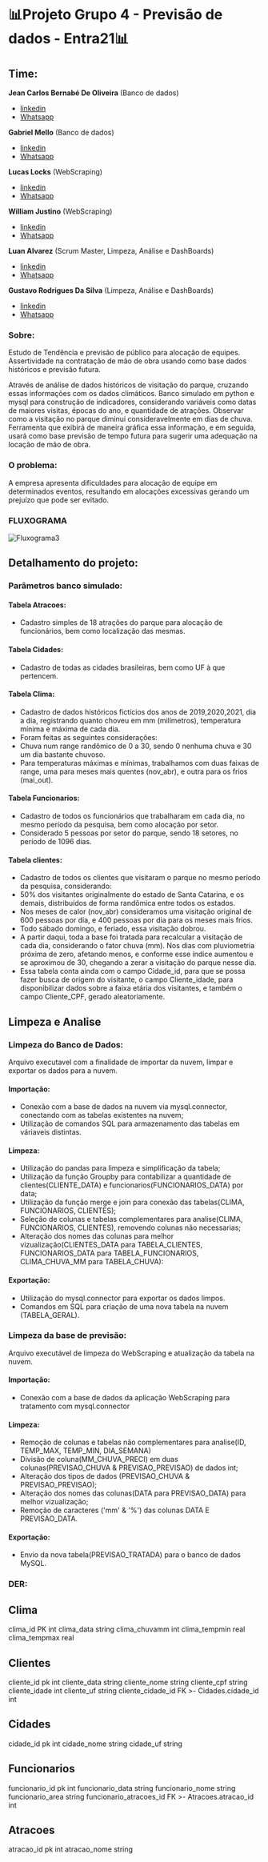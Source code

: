 # 📊Projeto Grupo 4 - Previsão de dados - Entra21📊
## **Time**: 
**Jean Carlos Bernabé De Oliveira** (Banco de dados)
- [linkedin](https://www.linkedin.com/search/results/all/?heroEntityKey=urn%3Ali%3Afsd_profile%3AACoAAAo8S9UB11_f9sQcqx5RD90PLCQdV23EGgA&keywords=jean%20carlos%20bernab%C3%A9%20de%20oliveira&origin=RICH_QUERY_TYPEAHEAD_HISTORY&position=0&searchId=cfaf2dad-fc0e-4d27-8fb7-51a49c7d52e7&sid=iHb)
- [Whatsapp](https://wa.me/+43991898626)

**Gabriel Mello** (Banco de dados)
-  [linkedin](https://www.linkedin.com/in/gabriel-mello-analise-de-dados-python-sql/)
-  [Whatsapp](https://wa.me/+55048996736618)

**Lucas Locks** (WebScraping) 
-  [linkedin](https://www.linkedin.com/in/lucas-locks-analista-de-dados/)
-  [Whatsapp](https://wa.me/+55049999367658)

**William Justino** (WebScraping)
- [linkedin](https://www.linkedin.com/in/william-justino-analista-de-dados/)
- [Whatsapp](https://wa.me/+55048998066865)

**Luan Alvarez** (Scrum Master, Limpeza, Análise e DashBoards)
- [linkedin](https://www.linkedin.com/in/luan-alvarez-1499a7224/)
- [Whatsapp](https://wa.me/+55013991378334)

**Gustavo Rodrigues Da Silva** (Limpeza, Análise e DashBoards)
- [linkedin](https://www.linkedin.com/in/guhtcha/)
- [Whatsapp](https://wa.me/+55053984742009)

### **Sobre:**
Estudo de Tendência e previsão de público para alocação de equipes.
Assertividade na contratação de mão de obra usando como base dados históricos e previsão futura.

Através de análise de dados históricos de visitação do parque, cruzando essas informações com os dados climáticos. Banco simulado em python e mysql para construção de indicadores, considerando variáveis como datas de maiores visitas, épocas do ano, e quantidade de atrações. Observar como a visitação no parque diminui consideravelmente em dias de chuva.
Ferramenta que exibirá de maneira gráfica essa informação, e em seguida, usará como base previsão de tempo futura para sugerir uma adequação na locação de mão de obra.

### **O problema:**
A empresa apresenta dificuldades para alocação de equipe em determinados eventos, resultando em alocações excessivas gerando um prejuízo que pode ser evitado.

### **FLUXOGRAMA**
![Fluxograma3](https://user-images.githubusercontent.com/104404936/188039563-a2a3f779-b98d-4e51-80e5-3b750dae27ba.jpg)

## Detalhamento do projeto:
### **Parâmetros banco simulado:**


#### Tabela Atracoes:
- Cadastro simples de 18 atrações do parque para alocação de funcionários, bem como localização das mesmas.


#### Tabela Cidades: 
- Cadastro de todas as cidades brasileiras, bem como UF à que pertencem.


#### Tabela Clima: 
- Cadastro de dados históricos fictícios dos anos de 2019,2020,2021, dia a dia, registrando quanto choveu em mm (milímetros), temperatura mínima e máxima de cada dia.
- Foram feitas as seguintes considerações:
- Chuva num range randômico de 0 a 30, sendo 0 nenhuma chuva e 30 um dia bastante chuvoso.
- Para temperaturas máximas e mínimas, trabalhamos com duas faixas de range, uma para meses mais quentes (nov_abr), e outra para os frios (mai_out).


#### Tabela Funcionarios:
- Cadastro de todos os funcionários que trabalharam em cada dia, no mesmo período da pesquisa, bem como alocação por setor.
- Considerado 5 pessoas por setor do parque, sendo 18 setores, no período de 1096 dias.

#### Tabela clientes:
- Cadastro de todos os clientes que visitaram o parque no mesmo período da pesquisa, considerando:
- 50% dos visitantes originalmente do estado de Santa Catarina, e os demais, distribuídos de forma randômica entre todos os estados.
- Nos meses de calor (nov_abr) consideramos uma visitação original de 600 pessoas por dia, e 400 pessoas por dia para os meses mais frios. 
- Todo sábado domingo, e feriado, essa visitação dobrou.
- A partir daqui, toda a base foi tratada para recalcular a visitação de cada dia, considerando o fator chuva (mm). Nos dias com pluviometria próxima de zero, afetando menos, e conforme esse índice aumentou e se aproximou de 30, chegando a zerar a visitação do parque nesse dia.
- Essa tabela conta ainda com o campo Cidade_id, para que se possa fazer busca de origem do visitante, o campo Cliente_idade, para disponibilizar dados sobre a faixa etária dos visitantes, e também o campo Cliente_CPF, gerado aleatoriamente.


## Limpeza e Analise
### Limpeza do Banco de Dados:

Arquivo executavel com a finalidade de importar da nuvem, limpar e exportar os dados para a nuvem.

#### Importação: 
- Conexão com a base de dados na nuvem via mysql.connector, conectando com as tabelas existentes na nuvem;
- Utilização de comandos SQL para armazenamento das tabelas em váriaveis distintas.              

#### Limpeza:  
- Utilização do pandas para limpeza e simplificação da tabela;
- Utilização da função Groupby para contabilizar a quantidade de clientes(CLIENTE_DATA) e funcionarios(FUNCIONARIOS_DATA) por data;
- Utilização da função merge e join para conexão das tabelas(CLIMA, FUNCIONARIOS, CLIENTES);
- Seleção de colunas e tabelas complementares para analise(CLIMA, FUNCIONARIOS, CLIENTES), removendo colunas não necessarias;
- Alteração dos nomes das colunas para melhor vizualização(CLIENTES_DATA para TABELA_CLIENTES, FUNCIONARIOS_DATA para TABELA_FUNCIONARIOS, CLIMA_CHUVA_MM para TABELA_CHUVA):

#### Exportação: 
- Utilização do mysql.connector para exportar os dados limpos.
- Comandos em SQL para criação de uma nova tabela na nuvem (TABELA_GERAL).  


### Limpeza da base de previsão:
Arquivo executável de limpeza do WebScraping e atualização da tabela na nuvem.

#### Importação:  
- Conexão com a base de dados da aplicação WebScraping para tratamento com mysql.connector

#### Limpeza:  
- Remoção de colunas e tabelas não complementares para analise(ID, TEMP_MAX, TEMP_MIN, DIA_SEMANA)
- Divisão de coluna(MM_CHUVA_PRECI) em duas colunas(PREVISAO_CHUVA & PREVISAO_PREVISAO) de dados int;
- Alteração dos tipos de dados (PREVISAO_CHUVA & PREVISAO_PREVISAO);
- Alteração dos nomes das colunas(DATA para PREVISAO_DATA) para melhor vizualização;
- Remoção de caracteres ('mm' & '%') das colunas DATA E PREVISAO_DATA.

#### Exportação: 
- Envio da nova tabela(PREVISAO_TRATADA) para o banco de dados MySQL.


### **DER:** 

Clima
-
clima_id PK int
clima_data string
clima_chuvamm int
clima_tempmin real
clima_tempmax real

Clientes
-
cliente_id pk int
cliente_data string
cliente_nome string
cliente_cpf string
cliente_idade int
cliente_uf string
cliente_cidade_id FK >- Cidades.cidade_id int

Cidades
-
cidade_id pk int
cidade_nome string
cidade_uf string

Funcionarios
-
funcionario_id pk int
funcionario_data string
funcionario_nome string
funcionario_area string
funcionario_atracoes_id FK >- Atracoes.atracao_id int

Atracoes
-
atracao_id pk int
atracao_nome string

